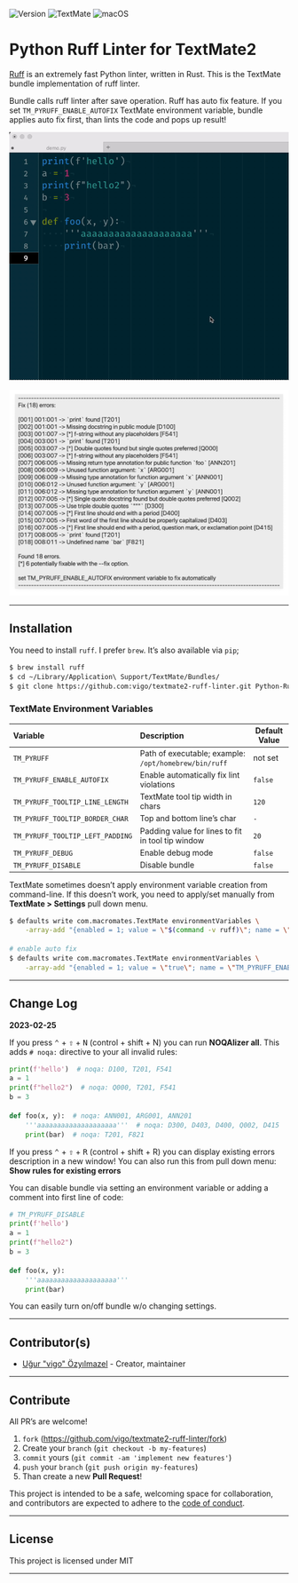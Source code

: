 ![Version](https://img.shields.io/badge/version-0.2.0-orange.svg?style=for-the-badge)
![TextMate](https://img.shields.io/badge/textmate-2.0.23-green.svg?style=for-the-badge)
![macOS](https://img.shields.io/badge/macos-ventura-yellow.svg?style=for-the-badge)

# Python Ruff Linter for TextMate2

[Ruff][01] is an extremely fast Python linter, written in Rust. This is the
TextMate bundle implementation of ruff linter. 

Bundle calls ruff linter after save operation. Ruff has auto fix feature. If
you set `TM_PYRUFF_ENABLE_AUTOFIX` TextMate environment variable, bundle
applies auto fix first, than lints the code and pops up result!

![Markers](screens/markers.gif)

![Tool Tip Err](screens/tool-tip-err.png)

---

## Installation

You need to install `ruff`. I prefer `brew`. It’s also available via `pip`;

```bash
$ brew install ruff
$ cd ~/Library/Application\ Support/TextMate/Bundles/
$ git clone https://github.com:vigo/textmate2-ruff-linter.git Python-Ruff-Linter.tmbundle
```

### TextMate Environment Variables

| Variable | Description | Default Value |
|:---------|:------------|---------------|
| `TM_PYRUFF` | Path of executable; example: `/opt/homebrew/bin/ruff` | not set |
| `TM_PYRUFF_ENABLE_AUTOFIX` | Enable automatically fix lint violations | `false` |
| `TM_PYRUFF_TOOLTIP_LINE_LENGTH` | TextMate tool tip width in chars | `120` |
| `TM_PYRUFF_TOOLTIP_BORDER_CHAR` | Top and bottom line’s char | `-` |
| `TM_PYRUFF_TOOLTIP_LEFT_PADDING` | Padding value for lines to fit in tool tip window | `20` |
| `TM_PYRUFF_DEBUG` | Enable debug mode | `false` |
| `TM_PYRUFF_DISABLE` | Disable bundle | `false` |

TextMate sometimes doesn’t apply environment variable creation from
command-line. If this doesn’t work, you need to apply/set manually from
**TextMate > Settings** pull down menu.

```bash
$ defaults write com.macromates.TextMate environmentVariables \
    -array-add "{enabled = 1; value = \"$(command -v ruff)\"; name = \"TM_PYRUFF\"; }"

# enable auto fix
$ defaults write com.macromates.TextMate environmentVariables \
    -array-add "{enabled = 1; value = \"true\"; name = \"TM_PYRUFF_ENABLE_AUTOFIX\"; }"
```

---

## Change Log

**2023-02-25**

If you press <kbd>⌃</kbd> + <kbd>⇧</kbd> + <kbd>N</kbd> (control + shift + N) 
you can run **NOQAlizer all**. This adds `# noqa:` directive to your all invalid
rules:

```python
print(f'hello')  # noqa: D100, T201, F541
a = 1
print(f"hello2")  # noqa: Q000, T201, F541
b = 3

def foo(x, y):  # noqa: ANN001, ARG001, ANN201
    '''aaaaaaaaaaaaaaaaaaaa'''  # noqa: D300, D403, D400, Q002, D415
    print(bar)  # noqa: T201, F821

```

If you press <kbd>⌃</kbd> + <kbd>⇧</kbd> + <kbd>R</kbd> (control + shift + R) 
you can display existing errors description in a new window! You can also run
this from pull down menu: **Show rules for existing errors**

You can disable bundle via setting an environment variable or adding a comment
into first line of code:

```python
# TM_PYRUFF_DISABLE
print(f'hello')
a = 1
print(f"hello2")
b = 3

def foo(x, y):
    '''aaaaaaaaaaaaaaaaaaaa'''
    print(bar)

```

You can easily turn on/off bundle w/o changing settings.

---

## Contributor(s)

* [Uğur "vigo" Özyılmazel](https://github.com/vigo) - Creator, maintainer

---

## Contribute

All PR’s are welcome!

1. `fork` (https://github.com/vigo/textmate2-ruff-linter/fork)
1. Create your `branch` (`git checkout -b my-features`)
1. `commit` yours (`git commit -am 'implement new features'`)
1. `push` your `branch` (`git push origin my-features`)
1. Than create a new **Pull Request**!

This project is intended to be a safe, welcoming space for collaboration, and
contributors are expected to adhere to the [code of conduct][coc].

---

## License

This project is licensed under MIT

---

[01]: https://beta.ruff.rs/docs/
[coc]: https://github.com/vigo/textmate2-ruff-linter/blob/main/CODE_OF_CONDUCT.md
